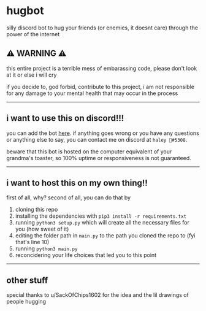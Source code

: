 # hugbot

silly discord bot to hug your friends (or enemies, it doesnt care) through the power of the internet

## ⚠️ WARNING ⚠️

this entire project is a terrible mess of embarassing code, please don't look at it or else i will cry

if you decide to, god forbid, contribute to this project, i am not responsible for any damage to your mental health that may occur in the process

---

## i want to use this on discord!!!

you can add the bot [here](). if anything goes wrong or you have any questions or anything else to say, you can contact me on discord at `haley 👻#5308`.

beware that this bot is hosted on the computer equivalent of your grandma's toaster, so 100% uptime or responsiveness is not guaranteed.

---

## i want to host this on my own thing!!

first of all, why? second of all, you can do that by

1. cloning this repo
2. installing the dependencies with `pip3 install -r requirements.txt`
3. running `python3 setup.py` which will create all the necessary files for you (how sweet of it)
4. editing the folder path in `main.py` to the path you cloned the repo to (fyi that's line 10)
5. running `python3 main.py`
6. reconcidering your life choices that led you to this point

---

## other stuff

special thanks to u/SackOfChips1602 for the idea and the lil drawings of people hugging
